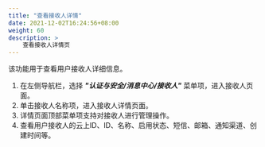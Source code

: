 ```yaml
---
title: "查看接收人详情"
date: 2021-12-02T16:24:56+08:00
weight: 60
description: >
    查看接收人详情页
---
```


该功能用于查看用户接收人详细信息。

1. 在左侧导航栏，选择 **_"认证与安全/消息中心/接收人"_** 菜单项，进入接收人页面。
2. 单击接收人名称项，进入接收人详情页面。
2. 详情页面顶部菜单项支持对接收人进行管理操作。
3. 查看用户接收人的云上ID、ID、名称、启用状态、短信、邮箱、通知渠道、创建时间等。